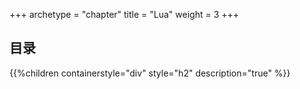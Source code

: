 +++
archetype = "chapter"
title = "Lua"
weight = 3
+++

## 目录

{{%children containerstyle="div" style="h2" description="true" %}}